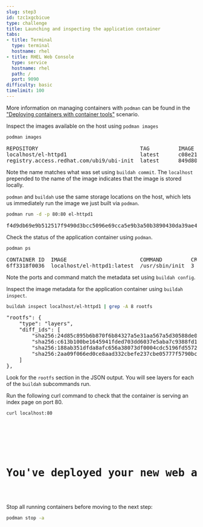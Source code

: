 ```yaml
---
slug: step3
id: tzc1xgcbicue
type: challenge
title: Launching and inspecting the application container
tabs:
- title: Terminal
  type: terminal
  hostname: rhel
- title: RHEL Web Console
  type: service
  hostname: rhel
  path: /
  port: 9090
difficulty: basic
timelimit: 100
---
```

More information on managing containers with `podman` can be found in the ["Deploying containers with container tools"](https://lab.redhat.com/podman-deploy) scenario.

Inspect the images available on the host using `podman images`

```bash
podman images
```

<pre class="file">
REPOSITORY                                TAG         IMAGE ID      CREATED         SIZE
localhost/el-httpd1                       latest      c08e21fe69a5  42 seconds ago  299 MB
registry.access.redhat.com/ubi9/ubi-init  latest      849d803e50eb  32 hours ago    247 MB
</pre>

Note the name matches what was set using `buildah commit`. The `localhost` prepended to the name of the image indicates that the image is stored locally.

`podman` and `buildah` use the same storage locations on the host, which lets us immediately run the image we just built via `podman`.

```bash
podman run -d -p 80:80 el-httpd1
```

<pre class="file">
f4d9db69e9b512517f9490d3bcc5096e69cca5e9b3a50b3890430da39ae46573
</pre>

Check the status of the application container using `podman`.

```bash
podman ps
```

<pre class="file">
CONTAINER ID  IMAGE                       COMMAND         CREATED        STATUS            PORTS               NAMES
6ff3318f0036  localhost/el-httpd1:latest  /usr/sbin/init  3 minutes ago  Up 3 minutes ago  0.0.0.0:80->80/tcp  focused_roentgen
</pre>

Note the ports and command match the metadata set using `buildah config`.

Inspect the image metadata for the application container using `buildah inspect`.

```bash
buildah inspect localhost/el-httpd1 | grep -A 8 rootfs
```

<pre class="file">
"rootfs": {
    "type": "layers",
    "diff_ids": [
        "sha256:24d85c895b6b870f6b84327a5e31aa567a5d30588de0a0bdd9a669ec5012339c",
        "sha256:c613b100be1645941fded703dd6037e5aba7c9388fd1fcb37c2f9f73bc438126",
        "sha256:188ab351dfda8afc656a38073df0004cdc5196fd5572960ff5499c17e6442223",
        "sha256:2aa09f066ed0ce8aad332cbefe237cbe05777f5790bccfdcda439aff5f5f7509"
    ]
},
</pre>

Look for the `rootfs` section in the JSON output. You will see layers for each of the `buildah` subcommands run.

Run the following curl command to check that the container is serving an index page on port 80.

```bash
curl localhost:80
```

<pre class="file">
<!DOCTYPE html>
<head>
  <title>Welcome to a container!</title>
</head>
<body>
<h1>You've deployed your new web application into a UBI based container!</h1>
</body>
</pre>

Stop all running containers before moving to the next step:

```bash
podman stop -a
```
